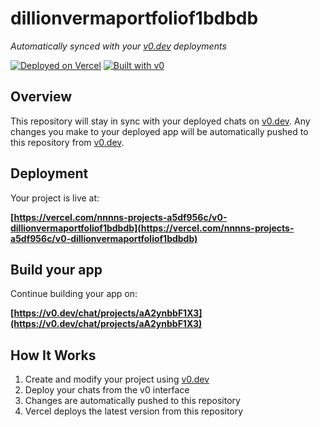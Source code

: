 # dillionvermaportfoliof1bdbdb

*Automatically synced with your [v0.dev](https://v0.dev) deployments*

[![Deployed on Vercel](https://img.shields.io/badge/Deployed%20on-Vercel-black?style=for-the-badge&logo=vercel)](https://vercel.com/nnnns-projects-a5df956c/v0-dillionvermaportfoliof1bdbdb)
[![Built with v0](https://img.shields.io/badge/Built%20with-v0.dev-black?style=for-the-badge)](https://v0.dev/chat/projects/aA2ynbbF1X3)

## Overview

This repository will stay in sync with your deployed chats on [v0.dev](https://v0.dev).
Any changes you make to your deployed app will be automatically pushed to this repository from [v0.dev](https://v0.dev).

## Deployment

Your project is live at:

**[https://vercel.com/nnnns-projects-a5df956c/v0-dillionvermaportfoliof1bdbdb](https://vercel.com/nnnns-projects-a5df956c/v0-dillionvermaportfoliof1bdbdb)**

## Build your app

Continue building your app on:

**[https://v0.dev/chat/projects/aA2ynbbF1X3](https://v0.dev/chat/projects/aA2ynbbF1X3)**

## How It Works

1. Create and modify your project using [v0.dev](https://v0.dev)
2. Deploy your chats from the v0 interface
3. Changes are automatically pushed to this repository
4. Vercel deploys the latest version from this repository
